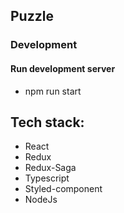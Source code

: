 ## Puzzle

### Development

#### Run development server
- npm run start

## Tech stack:
 - React
 - Redux
 - Redux-Saga
 - Typescript
 - Styled-component
 - NodeJs
